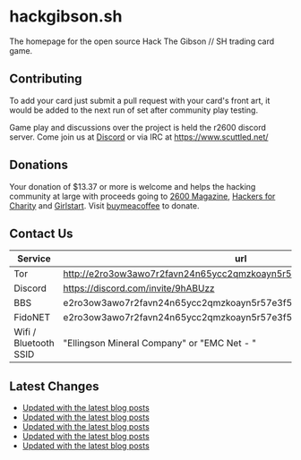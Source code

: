 # hackgibson.sh
The homepage for the open source Hack The Gibson // SH trading card game.


## Contributing

To add your card just submit a pull request with your card's front art, it would be added to the next run of set after community play testing.

Game play and discussions over the project is held the r2600 discord server. Come join us at [Discord](https://discord.com/invite/9hABUzz) or via IRC at https://www.scuttled.net/


## Donations

Your donation of $13.37 or more is welcome and helps the hacking community at large with proceeds going to [2600 Magazine](https://2600.com/), [Hackers for Charity](https://hackersforcharity.org) and [Girlstart](https://girlstart.org).  Visit [buymeacoffee](https://www.buymeacoffee.com/hackgibson.sh) to donate.


## Contact Us

Service | url
-|-
Tor | http://e2ro3ow3awo7r2favn24n65ycc2qmzkoayn5r57e3f56nvjwdcgg32ad.onion
Discord | https://discord.com/invite/9hABUzz
BBS | e2ro3ow3awo7r2favn24n65ycc2qmzkoayn5r57e3f56nvjwdcgg32ad.onion:23
FidoNET | e2ro3ow3awo7r2favn24n65ycc2qmzkoayn5r57e3f56nvjwdcgg32ad.onion:24554
Wifi / Bluetooth SSID | "Ellingson Mineral Company" or "EMC Net - <fidonet address>"

## Latest Changes
<!-- BLOG-POST-LIST:START -->
- [Updated with the latest blog posts](https://github.com/DFW2600/hackgibson.sh/commit/899d586b8fbddd37340159b92c0e2a93795a1795)
- [Updated with the latest blog posts](https://github.com/DFW2600/hackgibson.sh/commit/8c4506ef56840b408af1503ace54b9c6951451d4)
- [Updated with the latest blog posts](https://github.com/DFW2600/hackgibson.sh/commit/233840bc55d019485135ddb14cffbf3ded80c812)
- [Updated with the latest blog posts](https://github.com/DFW2600/hackgibson.sh/commit/2987b8f12e8e20845edea837ba63394252467aba)
- [Updated with the latest blog posts](https://github.com/DFW2600/hackgibson.sh/commit/dd2d8b6ff71d9efbc9d8f074f64e2e3b159b8191)
<!-- BLOG-POST-LIST:END -->

